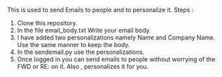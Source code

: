 This is used to send Emails to people and to personalize it.
Steps : 

1. Clone this repository.
2. In the file email_body.txt Write your email body.
3. I have added two personalizations namely Name and Company Name. Use the same manner to keep the body.
4. In the sendemail.py use the personalizations.
5. Once logged in you can send emails to people without worrying of the FWD or RE: on it. Also , personalizes it for you.
